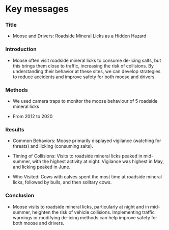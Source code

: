 # Key messages


### Title
- Moose and Drivers: Roadside Mineral Licks as a Hidden Hazard

### Introduction

- Moose often visit roadside mineral licks to consume de-icing salts, but this brings them close to traffic, increasing the risk of collisions. By understanding their behavior at these sites, we can develop strategies to reduce accidents and improve safety for both moose and drivers.


### Methods
- We used camera traps to monitor the moose behaviour of 5 roadside mineral licks

- From 2012 to 2020

### Results

- Common Behaviors: Moose primarily displayed vigilance (watching for threats) and licking (consuming salts).

- Timing of Collisions: Visits to roadside mineral licks peaked in mid-summer, with the highest activity at night. Vigilance was highest in May, and licking peaked in June.

- Who Visited: Cows with calves spent the most time at roadside mineral licks, followed by bulls, and then solitary cows.

### Conclusion

- Moose visits to roadside mineral licks, particularly at night and in mid-summer, heighten the risk of vehicle collisions. Implementing traffic warnings or modifying de-icing methods can help improve safety for both moose and drivers.

